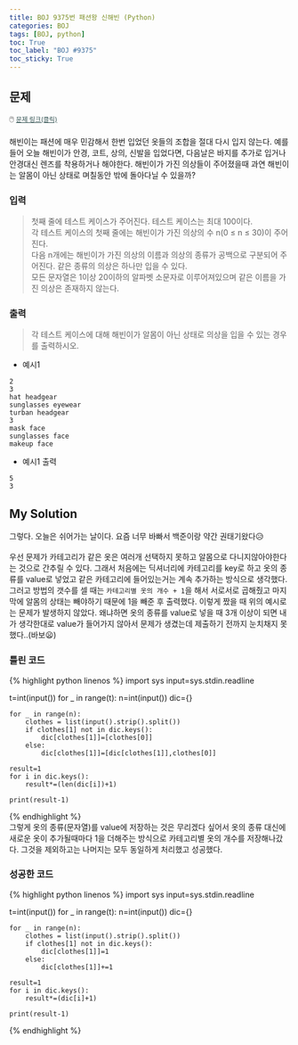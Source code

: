 ```yaml
---
title: BOJ 9375번 패션왕 신해빈 (Python)
categories: BOJ
tags: [BOJ, python]
toc: True
toc_label: "BOJ #9375"
toc_sticky: True
---
```


## 문제
<span style="font-size:0.9em">:computer_mouse:
<a href='https://www.acmicpc.net/problem/9375' target='_blank' style="color: #2F4F4F; font-size:0.9em">
  문제 링크(클릭)
</a>
</span><br><br>
해빈이는 패션에 매우 민감해서 한번 입었던 옷들의 조합을 절대 다시 입지 않는다. 예를 들어 오늘 해빈이가 안경, 코트, 상의, 신발을 입었다면, 다음날은 바지를 추가로 입거나 안경대신 렌즈를 착용하거나 해야한다. 해빈이가 가진 의상들이 주어졌을때 과연 해빈이는 알몸이 아닌 상태로 며칠동안 밖에 돌아다닐 수 있을까?

### 입력
> 첫째 줄에 테스트 케이스가 주어진다. 테스트 케이스는 최대 100이다.<br>
  각 테스트 케이스의 첫째 줄에는 해빈이가 가진 의상의 수 n(0 ≤ n ≤ 30)이 주어진다.<br>
  다음 n개에는 해빈이가 가진 의상의 이름과 의상의 종류가 공백으로 구분되어 주어진다. 같은 종류의 의상은 하나만 입을 수 있다.<br>
  모든 문자열은 1이상 20이하의 알파벳 소문자로 이루어져있으며 같은 이름을 가진 의상은 존재하지 않는다.

### 출력
> 각 테스트 케이스에 대해 해빈이가 알몸이 아닌 상태로 의상을 입을 수 있는 경우를 출력하시오.

* 예시1
```
2
3
hat headgear
sunglasses eyewear
turban headgear
3
mask face
sunglasses face
makeup face
```

* 예시1 출력
```
5
3
```

## My Solution
그렇다. 오늘은 쉬어가는 날이다. 요즘 너무 바빠서 백준이랑 약간 권태기왔다😥 <br><br>
우선 문제가 카테고리가 같은 옷은 여러개 선택하지 못하고 알몸으로 다니지않아야한다는 것으로 간추릴 수 있다.
그래서 처음에는 딕셔너리에 카테고리를 key로 하고 옷의 종류를 value로 넣었고 같은 카테고리에 들어있는거는 계속 추가하는 방식으로 생각했다. 그러고 방법의 갯수를 셀 때는 `카테고리별 옷의 개수 + 1`을 해서 서로서로 곱해줬고 마지막에 알몸의 상태는 빼야하기 때문에 1을 빼준 후 출력했다. 이렇게 짰을 때 위의 예시로는 문제가 발생하지 않았다. 왜냐하면 옷의 종류를 value로 넣을 때 3개 이상이 되면 내가 생각한대로 value가 들어가지 않아서 문제가 생겼는데 제출하기 전까지 눈치채지 못했다..(바보😦)

### 틀린 코드
{% highlight python linenos %}
import sys
input=sys.stdin.readline

t=int(input())
for _ in range(t):
    n=int(input())
    dic={}

    for _ in range(n):
        clothes = list(input().strip().split())
        if clothes[1] not in dic.keys():
            dic[clothes[1]]=[clothes[0]]
        else:
            dic[clothes[1]]=[dic[clothes[1]],clothes[0]]

    result=1
    for i in dic.keys():
        result*=(len(dic[i])+1)

    print(result-1)
{% endhighlight %}
<br>
그렇게 옷의 종류(문자열)를 value에 저장하는 것은 무리겠다 싶어서 옷의 종류 대신에 새로운 옷이 추가될때마다 1을 더해주는 방식으로 카테고리별 옷의 개수를 저장해나갔다. 그것을 제외하고는 나머지는 모두 동일하게 처리했고 성공했다.

### 성공한 코드
{% highlight python linenos %}
import sys
input=sys.stdin.readline

t=int(input())
for _ in range(t):
    n=int(input())
    dic={}

    for _ in range(n):
        clothes = list(input().strip().split())
        if clothes[1] not in dic.keys():
            dic[clothes[1]]=1
        else:
            dic[clothes[1]]+=1

    result=1
    for i in dic.keys():
        result*=(dic[i]+1)
        
    print(result-1)
{% endhighlight %}